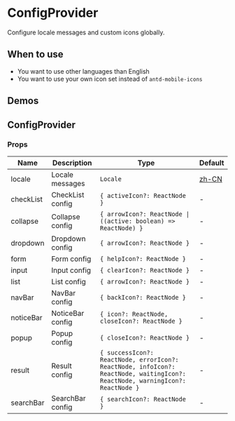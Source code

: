 # ConfigProvider

Configure locale messages and custom icons globally.

## When to use

- You want to use other languages than English
- You want to use your own icon set instead of `antd-mobile-icons`

## Demos

<code src="./demos/demo1.tsx" ></code>

<code src="./demos/demo2.tsx" ></code>

## ConfigProvider

### Props

| Name      | Description      | Type                                                                                                                         | Default |
| --------- | ---------------- | ---------------------------------------------------------------------------------------------------------------------------- | ------- |
| locale    | Locale messages  | `Locale`                                                                                                                     | [zh-CN] |
| checkList | CheckList config | `{ activeIcon?: ReactNode }`                                                                                                 | -       |
| collapse  | Collapse config  | `{ arrowIcon?: ReactNode \| ((active: boolean) => ReactNode) }`                                                              | -       |
| dropdown  | Dropdown config  | `{ arrowIcon?: ReactNode }`                                                                                                  | -       |
| form      | Form config      | `{ helpIcon?: ReactNode }`                                                                                                   | -       |
| input     | Input config     | `{ clearIcon?: ReactNode }`                                                                                                  | -       |
| list      | List config      | `{ arrowIcon?: ReactNode }`                                                                                                  | -       |
| navBar    | NavBar config    | `{ backIcon?: ReactNode }`                                                                                                   | -       |
| noticeBar | NoticeBar config | `{ icon?: ReactNode, closeIcon?: ReactNode }`                                                                                | -       |
| popup     | Popup config     | `{ closeIcon?: ReactNode }`                                                                                                  | -       |
| result    | Result config    | `{ successIcon?: ReactNode, errorIcon?: ReactNode, infoIcon?: ReactNode, waitingIcon?: ReactNode, warningIcon?: ReactNode }` | -       |
| searchBar | SearchBar config | `{ searchIcon?: ReactNode }`                                                                                                 | -       |

[zh-CN]: https://github.com/ant-design/ant-design-mobile/blob/master/src/locales/zh-CN.ts

